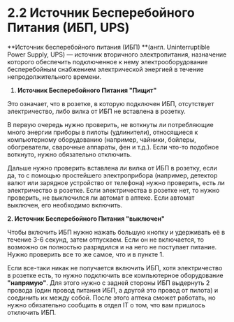 # 2.2 Источник Бесперебойного Питания (ИБП, UPS)

**Источник бесперебойного питания (ИБП) **(англ. Uninterruptible Power Supply, UPS) — источник вторичного электропитания, назначение которого обеспечить подключенное к нему электрооборудование бесперебойным снабжением электрической энергией в течение непродолжительного времени.



1. **Источник Бесперебойного Питания "Пищит"**

Это означает, что в розетке, в которую подключен ИБП, отсутствует электричество, либо вилка от ИБП не вставлена в розетку.

В первую очередь нужно проверить, не воткнуты ли потребляющие много энергии приборы в пилоты (удлинители), относящиеся к компьютерному оборудованию (например, чайники, бойлеры, обогреватели, сварочные аппараты, фен и т.д.). Если что-то подобное воткнуто, нужно обязательно отключить.&#x20;

Дальше нужно проверить вставлена ли вилка от ИБП в розетку, если да, то с помощью простейшего электроприбора (например, детектор валют или зарядное устройство от телефона) нужно проверить, есть ли электричество в розетке. Если электричества в розетке нет, то нужно проверить, не выключился ли автомат в аптеке. Если автомат выключен, его необходимо включить.

**2. Источник Бесперебойного Питания "выключен"**

Чтобы включить ИБП нужно нажать большую кнопку и удерживать её в течение 3-6 секунд, затем отпускаем. Если он не включается, то возможно он полностью разрядился и на него не поступает питание. Нужно проверить все то же самое, что и в пункте 1. &#x20;

Если все-таки никак не получается включить ИБП, хотя электричество в розетке есть, то нужно подключить все компьютерное оборудование **"напрямую"**. Для этого нужно с задней стороны ИБП выдернуть 2 провода (один провод питания ИБП, а другой это провод от пилота) и соединить их между собой. После этого аптека сможет работать, но нужно обязательно сообщить в отдел IT о том, что вам пришлось отключить ИБП.
